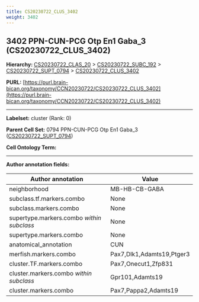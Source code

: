 ```yaml
---
title: CS20230722_CLUS_3402
weight: 3402
---
```

## 3402 PPN-CUN-PCG Otp En1 Gaba_3 (CS20230722_CLUS_3402)
<b>Hierarchy: </b>
[CS20230722_CLAS_20](../CS20230722_CLAS_20) >
[CS20230722_SUBC_192](../CS20230722_SUBC_192) >
[CS20230722_SUPT_0794](../CS20230722_SUPT_0794) >
[CS20230722_CLUS_3402](../CS20230722_CLUS_3402)

**PURL:** [https://purl.brain-bican.org/taxonomy/CCN20230722/CS20230722_CLUS_3402](https://purl.brain-bican.org/taxonomy/CCN20230722/CS20230722_CLUS_3402)

---


**Labelset:** cluster (Rank: 0)

**Parent Cell Set:** 0794 PPN-CUN-PCG Otp En1 Gaba_3 ([CS20230722_SUPT_0794](../CS20230722_SUPT_0794))



**Cell Ontology Term:** 

[MARKER GENES.]: #


---

[TRANSFERRED ANNOTATIONS.]: #


[AUTHOR ANNOTATION FIELDS.]: #


**Author annotation fields:**

| Author annotation | Value |
|-------------------|-------|
|neighborhood|MB-HB-CB-GABA|
|subclass.tf.markers.combo|None|
|subclass.markers.combo|None|
|supertype.markers.combo _within subclass_|None|
|supertype.markers.combo|None|
|anatomical_annotation|CUN|
|merfish.markers.combo|Pax7,Dlk1,Adamts19,Ptger3|
|cluster.TF.markers.combo|Pax7,Onecut1,Zfp831|
|cluster.markers.combo _within subclass_|Gpr101,Adamts19|
|cluster.markers.combo|Pax7,Pappa2,Adamts19|

